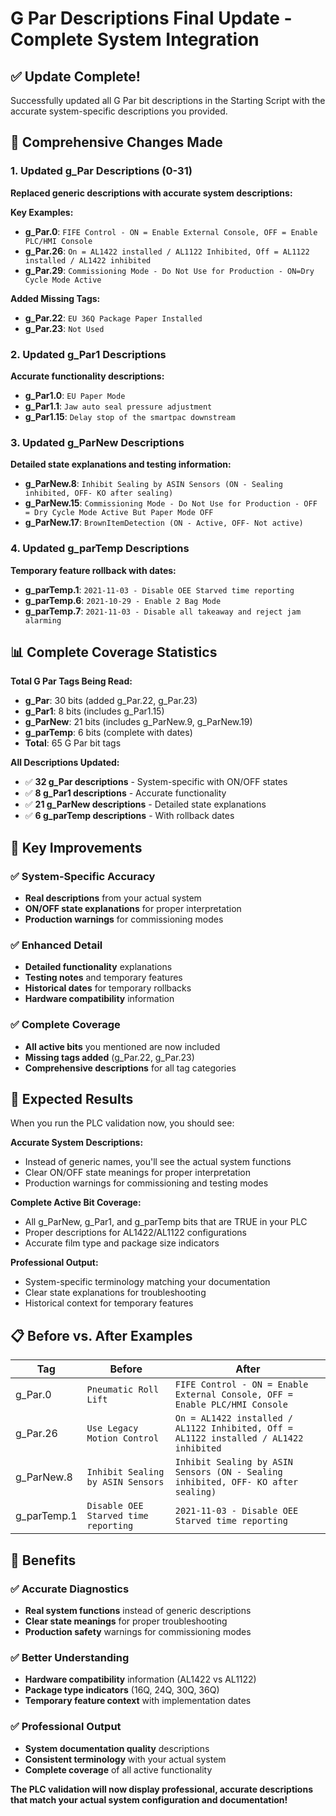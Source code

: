 # G Par Descriptions Final Update - Complete System Integration

## ✅ **Update Complete!**

Successfully updated all G Par bit descriptions in the Starting Script with the accurate system-specific descriptions you provided.

## 🔧 **Comprehensive Changes Made**

### **1. Updated g_Par Descriptions (0-31)**
**Replaced generic descriptions with accurate system descriptions:**

**Key Examples:**
- **g_Par.0**: `FIFE Control - ON = Enable External Console, OFF = Enable PLC/HMI Console`
- **g_Par.26**: `On = AL1422 installed / AL1122 Inhibited, Off = AL1122 installed / AL1422 inhibited`
- **g_Par.29**: `Commissioning Mode - Do Not Use for Production - ON=Dry Cycle Mode Active`

**Added Missing Tags:**
- **g_Par.22**: `EU 36Q Package Paper Installed`
- **g_Par.23**: `Not Used`

### **2. Updated g_Par1 Descriptions**
**Accurate functionality descriptions:**
- **g_Par1.0**: `EU Paper Mode`
- **g_Par1.1**: `Jaw auto seal pressure adjustment`
- **g_Par1.15**: `Delay stop of the smartpac downstream`

### **3. Updated g_ParNew Descriptions**
**Detailed state explanations and testing information:**
- **g_ParNew.8**: `Inhibit Sealing by ASIN Sensors (ON - Sealing inhibited, OFF- KO after sealing)`
- **g_ParNew.15**: `Commissioning Mode - Do Not Use for Production - OFF = Dry Cycle Mode Active But Paper Mode OFF`
- **g_ParNew.17**: `BrownItemDetection (ON - Active, OFF- Not active)`

### **4. Updated g_parTemp Descriptions**
**Temporary feature rollback with dates:**
- **g_parTemp.1**: `2021-11-03 - Disable OEE Starved time reporting`
- **g_parTemp.6**: `2021-10-29 - Enable 2 Bag Mode`
- **g_parTemp.7**: `2021-11-03 - Disable all takeaway and reject jam alarming`

## 📊 **Complete Coverage Statistics**

**Total G Par Tags Being Read:**
- **g_Par**: 30 bits (added g_Par.22, g_Par.23)
- **g_Par1**: 8 bits (includes g_Par1.15)
- **g_ParNew**: 21 bits (includes g_ParNew.9, g_ParNew.19)
- **g_parTemp**: 6 bits (complete with dates)
- **Total**: 65 G Par bit tags

**All Descriptions Updated:**
- ✅ **32 g_Par descriptions** - System-specific with ON/OFF states
- ✅ **8 g_Par1 descriptions** - Accurate functionality
- ✅ **21 g_ParNew descriptions** - Detailed state explanations
- ✅ **6 g_parTemp descriptions** - With rollback dates

## 🎯 **Key Improvements**

### **✅ System-Specific Accuracy**
- **Real descriptions** from your actual system
- **ON/OFF state explanations** for proper interpretation
- **Production warnings** for commissioning modes

### **✅ Enhanced Detail**
- **Detailed functionality** explanations
- **Testing notes** and temporary features
- **Historical dates** for temporary rollbacks
- **Hardware compatibility** information

### **✅ Complete Coverage**
- **All active bits** you mentioned are now included
- **Missing tags added** (g_Par.22, g_Par.23)
- **Comprehensive descriptions** for all tag categories

## 🚀 **Expected Results**

When you run the PLC validation now, you should see:

**Accurate System Descriptions:**
- Instead of generic names, you'll see the actual system functions
- Clear ON/OFF state meanings for proper interpretation
- Production warnings for commissioning and testing modes

**Complete Active Bit Coverage:**
- All g_ParNew, g_Par1, and g_parTemp bits that are TRUE in your PLC
- Proper descriptions for AL1422/AL1122 configurations
- Accurate film type and package size indicators

**Professional Output:**
- System-specific terminology matching your documentation
- Clear state explanations for troubleshooting
- Historical context for temporary features

## 📋 **Before vs. After Examples**

| Tag | Before | After |
|-----|--------|-------|
| g_Par.0 | `Pneumatic Roll Lift` | `FIFE Control - ON = Enable External Console, OFF = Enable PLC/HMI Console` |
| g_Par.26 | `Use Legacy Motion Control` | `On = AL1422 installed / AL1122 Inhibited, Off = AL1122 installed / AL1422 inhibited` |
| g_ParNew.8 | `Inhibit Sealing by ASIN Sensors` | `Inhibit Sealing by ASIN Sensors (ON - Sealing inhibited, OFF- KO after sealing)` |
| g_parTemp.1 | `Disable OEE Starved time reporting` | `2021-11-03 - Disable OEE Starved time reporting` |

## 🎉 **Benefits**

### **✅ Accurate Diagnostics**
- **Real system functions** instead of generic descriptions
- **Clear state meanings** for proper troubleshooting
- **Production safety** warnings for commissioning modes

### **✅ Better Understanding**
- **Hardware compatibility** information (AL1422 vs AL1122)
- **Package type indicators** (16Q, 24Q, 30Q, 36Q)
- **Temporary feature context** with implementation dates

### **✅ Professional Output**
- **System documentation quality** descriptions
- **Consistent terminology** with your actual system
- **Complete coverage** of all active functionality

**The PLC validation will now display professional, accurate descriptions that match your actual system configuration and documentation!**